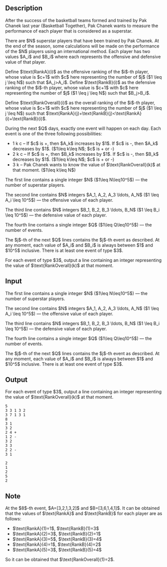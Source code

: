 ## Description

<div><p>After the success of the basketball teams formed and trained by Pak Chanek last year (Basketball Together), Pak Chanek wants to measure the performance of each player that is considered as a superstar.</p><p>There are $N$ superstar players that have been trained by Pak Chanek. At the end of the season, some calculations will be made on the performance of the $N$ players using an international method. Each player has two values $A_i$ and $B_i$ where each represents the offensive and defensive value of that player.</p><p>Define $\text{RankA}(i)$ as the offensive ranking of the $i$-th player, whose value is $c+1$ with $c$ here representing the number of $j$ ($1 \leq j \leq N$) such that $A_j&gt;A_i$. Define $\text{RankB}(i)$ as the defensive ranking of the $i$-th player, whose value is $c+1$ with $c$ here representing the number of $j$ ($1 \leq j \leq N$) such that $B_j&gt;B_i$.</p><p>Define $\text{RankOverall}(i)$ as the overall ranking of the $i$-th player, whose value is $c+1$ with $c$ here representing the number of $j$ ($1 \leq j \leq N$) such that $\text{RankA}(j)+\text{RankB}(j)&lt;\text{RankA}(i)+\text{RankB}(i)$.</p><p>During the next $Q$ days, exactly one event will happen on each day. Each event is one of the three following possibilities:</p><ul> <li> <span class="tex-font-style-tt">1 k c</span> – If $c$ is <span class="tex-font-style-tt">+</span>, then $A_k$ increases by $1$. If $c$ is <span class="tex-font-style-tt">-</span>, then $A_k$ decreases by $1$. ($1\leq k\leq N$; $c$ is <span class="tex-font-style-tt">+</span> or <span class="tex-font-style-tt">-</span>) </li><li> <span class="tex-font-style-tt">2 k c</span> – If $c$ is <span class="tex-font-style-tt">+</span>, then $B_k$ increases by $1$. If $c$ is <span class="tex-font-style-tt">-</span>, then $B_k$ decreases by $1$. ($1\leq k\leq N$; $c$ is <span class="tex-font-style-tt">+</span> or <span class="tex-font-style-tt">-</span>) </li><li> <span class="tex-font-style-tt">3 k</span> – Pak Chanek wants to know the value of $\text{RankOverall}(k)$ at that moment. ($1\leq k\leq N$) </li></ul></div><div class="input-specification"><p>The first line contains a single integer $N$ ($1\leq N\leq10^5$) — the number of superstar players.</p><p>The second line contains $N$ integers $A_1, A_2, A_3 \ldots, A_N$ ($1 \leq A_i \leq 10^5$) — the offensive value of each player.</p><p>The third line contains $N$ integers $B_1, B_2, B_3 \ldots, B_N$ ($1 \leq B_i \leq 10^5$) — the defensive value of each player.</p><p>The fourth line contains a single integer $Q$ ($1\leq Q\leq10^5$) — the number of events.</p><p>The $j$-th of the next $Q$ lines contains the $j$-th event as described. At any moment, each value of $A_i$ and $B_i$ is always between $1$ and $10^5$ inclusive. There is at least one event of type $3$.</p></div><div class="output-specification"><p>For each event of type $3$, output a line containing an integer representing the value of $\text{RankOverall}(k)$ at that moment.</p></div>

## Input

<p>The first line contains a single integer $N$ ($1\leq N\leq10^5$) — the number of superstar players.</p><p>The second line contains $N$ integers $A_1, A_2, A_3 \ldots, A_N$ ($1 \leq A_i \leq 10^5$) — the offensive value of each player.</p><p>The third line contains $N$ integers $B_1, B_2, B_3 \ldots, B_N$ ($1 \leq B_i \leq 10^5$) — the defensive value of each player.</p><p>The fourth line contains a single integer $Q$ ($1\leq Q\leq10^5$) — the number of events.</p><p>The $j$-th of the next $Q$ lines contains the $j$-th event as described. At any moment, each value of $A_i$ and $B_i$ is always between $1$ and $10^5$ inclusive. There is at least one event of type $3$.</p>

## Output

<p>For each event of type $3$, output a line containing an integer representing the value of $\text{RankOverall}(k)$ at that moment.</p>





```input1
5
3 3 1 3 2
3 7 1 3 1
8
3 1
3 2
2 4 +
1 2 -
3 2
3 3
2 2 -
3 1
```




```output1
2
1
2
5
2
```



## Note

<p>At the $8$-th event, $A=[3,2,1,3,2]$ and $B=[3,6,1,4,1]$. It can be obtained that the values of $\text{RankA}$ and $\text{RankB}$ for each player are as follows: </p><ul> <li> $\text{RankA}(1)=1$, $\text{RankB}(1)=3$ </li><li> $\text{RankA}(2)=3$, $\text{RankB}(2)=1$ </li><li> $\text{RankA}(3)=5$, $\text{RankB}(3)=4$ </li><li> $\text{RankA}(4)=1$, $\text{RankB}(4)=2$ </li><li> $\text{RankA}(5)=3$, $\text{RankB}(5)=4$ </li></ul><p>So it can be obtained that $\text{RankOverall}(1)=2$.</p>
